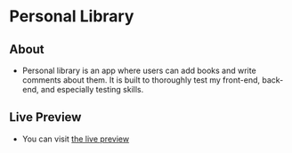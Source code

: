# Personal Library

## About

- Personal library is an app where users can add books and write comments about them. It is built to thoroughly test my front-end, back-end, and especially testing skills.

## Live Preview

- You can visit <a href="https://personal-library-1ict.onrender.com">the live preview</a>
